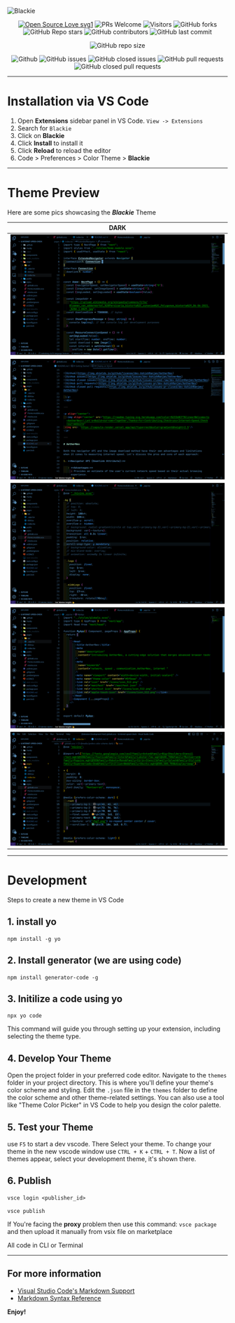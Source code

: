 ![Blackie](https://socialify.git.ci/dev-AshishRanjan/Blackie/image?description=1&descriptionEditable=Introducing%20Blackie%2C%20a%20cutting-edge%20solution%20that%20merges%20advanced%20browser%20technology%20and%20meticulous%20measurement%20strategies&font=KoHo&forks=1&issues=1&language=1&owner=1&pattern=Plus&pulls=1&stargazers=1&theme=Auto)

<div align="center">
 <p>
   
[![Open Source Love svg1](https://badges.frapsoft.com/os/v1/open-source.svg?v=103)](https://github.com/ellerbrock/open-source-badges/)
![PRs Welcome](https://img.shields.io/badge/PRs-welcome-brightgreen.svg?style=flat)
![Visitors](https://api.visitorbadge.io/api/visitors?path=dev-AshishRanjan%2FBlackie%20&countColor=%23263759&style=flat)
![GitHub forks](https://img.shields.io/github/forks/dev-AshishRanjan/Blackie)
![GitHub Repo stars](https://img.shields.io/github/stars/dev-AshishRanjan/Blackie)
![GitHub contributors](https://img.shields.io/github/contributors/dev-AshishRanjan/Blackie)
![GitHub last commit](https://img.shields.io/github/last-commit/dev-AshishRanjan/Blackie)
  
![GitHub repo size](https://img.shields.io/github/repo-size/dev-AshishRanjan/Blackie)

![Github](https://img.shields.io/github/license/dev-AshishRanjan/Blackie)
![GitHub issues](https://img.shields.io/github/issues/dev-AshishRanjan/Blackie)
![GitHub closed issues](https://img.shields.io/github/issues-closed-raw/dev-AshishRanjan/Blackie)
![GitHub pull requests](https://img.shields.io/github/issues-pr/dev-AshishRanjan/Blackie)
![GitHub closed pull requests](https://img.shields.io/github/issues-pr-closed/dev-AshishRanjan/Blackie)

 </p>
</div>

---

# Installation via VS Code

1. Open **Extensions** sidebar panel in VS Code. `View -> Extensions`
2. Search for `Blackie`
3. Click on **Blackie**
4. Click **Install** to install it
5. Click **Reload** to reload the editor
6. Code > Preferences > Color Theme > **Blackie**

---

# Theme Preview

Here are some pics showcasing the **_Blackie_** Theme

| DARK                 |
| -------------------- |
| ![1](./images/1.png) |
| ![2](./images/2.png) |
| ![3](./images/3.png) |
| ![4](./images/4.png) |
| ![5](./images/5.png) |

---

# Development

Steps to create a new theme in VS Code

## 1. install yo

```
npm install -g yo
```

## 2. Install generator (we are using code)

```
npm install generator-code -g
```

## 3. Initilize a code using yo

```
npx yo code
```

This command will guide you through setting up your extension, including selecting the theme type.

## 4. Develop Your Theme

Open the project folder in your preferred code editor.
Navigate to the `themes` folder in your project directory. This is where you'll define your theme's color scheme and styling.
Edit the `.json` file in the `themes` folder to define the color scheme and other theme-related settings. You can also use a tool like "Theme Color Picker" in VS Code to help you design the color palette.

## 5. Test your Theme

use `F5` to start a dev vscode.
There Select your theme.
To change your theme in the new vscode window use `CTRL + K` + `CTRL + T`. Now a list of themes appear, select your development theme, it's shown there.

## 6. Publish

```
vsce login <publisher_id>
```

```
vsce publish
```

If You're facing the **proxy** problem 
then use this command: `vsce package`
and then upload it manually from vsix file on marketplace

All code in CLI or Terminal

---

## For more information

- [Visual Studio Code's Markdown Support](http://code.visualstudio.com/docs/languages/markdown)
- [Markdown Syntax Reference](https://help.github.com/articles/markdown-basics/)

**Enjoy!**
